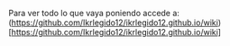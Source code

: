 Para ver todo lo que vaya poniendo accede a: (https://github.com/Ikrlegido12/ikrlegido12.github.io/wiki)[https://github.com/Ikrlegido12/ikrlegido12.github.io/wiki]
